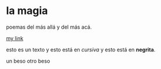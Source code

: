 #  la magia

poemas del más allá y del más acá.


[my link](http://google.com)

esto es un texto y esto está en _cursiva_ y esto está en **negrita**.



un beso 
otro beso 
